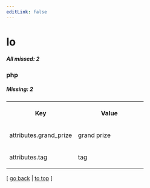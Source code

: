 ```yaml
---
editLink: false
---
```


# lo

##### All missed: 2


### php

##### Missing: 2

<table width="100%">
<tr><th width="50%">

Key

</th><th width="50%">

Value

</th></tr>
<tr><td width="50%">

attributes.grand_prize

</td><td width="50%">

grand prize

</td></tr>
<tr><td width="50%">

attributes.tag

</td><td width="50%">

tag

</td></tr>
</table>

[ [go back](../status.md) | [to top](#) ]

